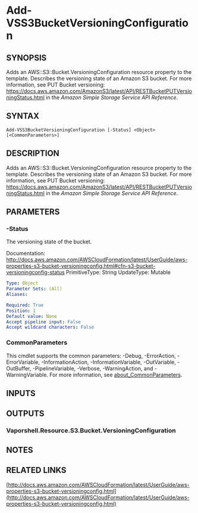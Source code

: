 # Add-VSS3BucketVersioningConfiguration

## SYNOPSIS
Adds an AWS::S3::Bucket.VersioningConfiguration resource property to the template.
Describes the versioning state of an Amazon S3 bucket.
For more information, see PUT Bucket versioning: https://docs.aws.amazon.com/AmazonS3/latest/API/RESTBucketPUTVersioningStatus.html in the *Amazon Simple Storage Service API Reference*.

## SYNTAX

```
Add-VSS3BucketVersioningConfiguration [-Status] <Object> [<CommonParameters>]
```

## DESCRIPTION
Adds an AWS::S3::Bucket.VersioningConfiguration resource property to the template.
Describes the versioning state of an Amazon S3 bucket.
For more information, see PUT Bucket versioning: https://docs.aws.amazon.com/AmazonS3/latest/API/RESTBucketPUTVersioningStatus.html in the *Amazon Simple Storage Service API Reference*.

## PARAMETERS

### -Status
The versioning state of the bucket.

Documentation: http://docs.aws.amazon.com/AWSCloudFormation/latest/UserGuide/aws-properties-s3-bucket-versioningconfig.html#cfn-s3-bucket-versioningconfig-status
PrimitiveType: String
UpdateType: Mutable

```yaml
Type: Object
Parameter Sets: (All)
Aliases:

Required: True
Position: 1
Default value: None
Accept pipeline input: False
Accept wildcard characters: False
```

### CommonParameters
This cmdlet supports the common parameters: -Debug, -ErrorAction, -ErrorVariable, -InformationAction, -InformationVariable, -OutVariable, -OutBuffer, -PipelineVariable, -Verbose, -WarningAction, and -WarningVariable. For more information, see [about_CommonParameters](http://go.microsoft.com/fwlink/?LinkID=113216).

## INPUTS

## OUTPUTS

### Vaporshell.Resource.S3.Bucket.VersioningConfiguration
## NOTES

## RELATED LINKS

[http://docs.aws.amazon.com/AWSCloudFormation/latest/UserGuide/aws-properties-s3-bucket-versioningconfig.html](http://docs.aws.amazon.com/AWSCloudFormation/latest/UserGuide/aws-properties-s3-bucket-versioningconfig.html)

